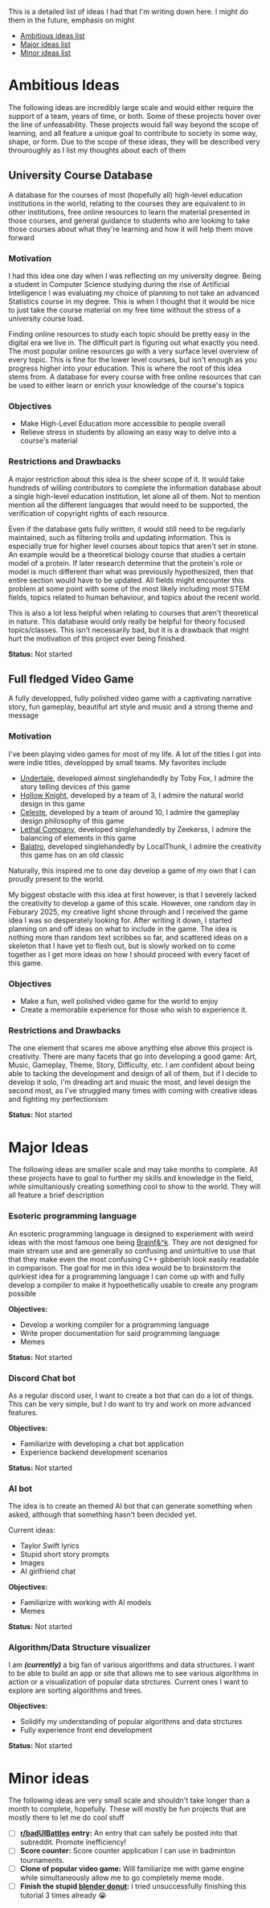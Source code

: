 This is a detailed list of ideas I had that I'm writing down here. I might do them in the future, emphasis on might
* [Ambitious ideas list](#ambitious-ideas)
* [Major ideas list](#major-ideas)
* [Minor ideas list](#minor-ideas)


# Ambitious Ideas

The following ideas are incredibly large scale and would either require the support of a team, years of time, or both. Some of these projects hover over the line of unfeasability.
These projects would fall way beyond the scope of learning, and all feature a unique goal to contribute to society in some way, shape, or form.
Due to the scope of these ideas, they will be described very throuroughly as I list my thoughts about each of them

## University Course Database

A database for the courses of most (hopefully all) high-level education institutions in the world, 
relating to the courses they are equivalent to in other institutions, free online resources to learn the material presented in those courses, 
and general guidance to students who are looking to take those courses about what they're learning and how it will help them move forward

### Motivation
I had this idea one day when I was reflecting on my university degree. Being a student in Computer Science studying during the rise of Artificial Intelligence
I was evaluating my choice of planning to not take an advanced Statistics course in my degree.
This is when I thought that it would be nice to just take the course material on my free time without the stress of a university course load.

Finding online resources to study each topic should be pretty easy in the digital era we live in. 
The difficult part is figuring out what exactly you need. The most popular online resources go with a very surface level overview of every topic.
This is fine for the lower level courses, but isn't enough as you progress higher into your education. 
This is where the root of this idea stems from. A database for every course with free online resources 
that can be used to either learn or enrich your knowledge of the course's topics

### Objectives
- Make High-Level Education more accessible to people overall
- Relieve stress in students by allowing an easy way to delve into a course's material

### Restrictions and Drawbacks
A major restriction about this idea is the sheer scope of it. It would take hundreds of willing contributors to complete the information database about a
single high-level education institution, let alone all of them. Not to mention mention all the different languages that would need to be supported, 
the verification of copyright rights of each resource. 

Even if the database gets fully written, it would still need to be regularly maintained, such as filtering trolls and updating information. This is especially true
for higher level courses about topics that aren't set in stone. An example would be a theoretical biology course that studies a certain model of a protein. 
If later research determine that the protein's role or model is much different than what was previously hypothesized, then that entire section would have to be updated. 
All fields might encounter this problem at some point with some of the most likely including most STEM fields, topics related to human behaviour, 
and topics about the recent world.

This is also a lot less helpful when relating to courses that aren't theoretical in nature. This database would only really be helpful for theory focused topics/classes.
This isn't necessarily bad, but it is a drawback that might hurt the motivation of this project ever being finished.

**Status:** Not started

## Full fledged Video Game

A fully developped, fully polished video game with a captivating narrative story, fun gameplay, beautiful art style and music and a strong theme and message

### Motivation
I've been playing video games for most of my life. A lot of the titles I got into were indie titles, developped by small teams. My favorites include
- [Undertale](https://undertale.com/), developed almost singlehandedly by Toby Fox, I admire the story telling devices of this game
- [Hollow Knight](https://www.hollowknight.com/), developed by a team of 3, I admire the natural world design in this game
- [Celeste](https://www.celestegame.com/), developed by a team of around 10, I admire the gameplay design philosophy of this game
- [Lethal Company](https://store.steampowered.com/app/1966720/Lethal_Company/), developed singlehandedly by Zeekerss, I admire the balancing of elements in this game
- [Balatro](https://www.playbalatro.com/), developed singlehandedly by LocalThunk, I admire the creativity this game has on an old classic

Naturally, this inspired me to one day develop a game of my own that I can proudly present to the world.

My biggest obstacle with this idea at first however, is that I severely lacked the creativity to develop a game of this scale. However, one random day in Feburary 2025,
my creative light shone through and I received the game idea I was so desperately looking for. After writing it down, I started planning on and off ideas on what to 
include in the game. The idea is nothing more than random text scribbes so far, and scattered ideas on a skeleton that I have yet to flesh out, but is slowly worked on to come together 
as I get more ideas on how I should proceed with every facet of this game.

### Objectives
- Make a fun, well polished video game for the world to enjoy
- Create a memorable experience for those who wish to experience it.

### Restrictions and Drawbacks
The one element that scares me above anything else above this project is creativity. 
There are many facets that go into developing a good game: Art, Music, Gameplay, Theme, Story, Difficulty, etc.
I am confident about being able to tacking the development and design of all of them, but if I decide to develop it solo,
I'm dreading art and music the most, and level design the second most, as I've struggled many times with coming with creative ideas and fighting my perfectionism

**Status:** Not started

# Major Ideas

The following ideas are smaller scale and may take months to complete. All these projects have to goal to further my skills and knowledge in the field,
while simultaniously creating something cool to show to the world. They will all feature a brief description

### Esoteric programming language
An esoteric programming language is designed to experiement with weird ideas with the most famous one being [Brainf&^k](https://en.wikipedia.org/wiki/Brainfuck). 
They are not designed for main stream use and are generally so confusing and unintuitive to use that 
that they make even the most confusing C++ gibberish look easily readable in comparison.
The goal for me in this idea would be to brainstorm the quirkiest idea for a programming language I can come up with and fully develop a compiler to make it hypoethetically usable to create any program possible

**Objectives:**
- Develop a working compiler for a programming language
- Write proper documentation for said programming language
- Memes

**Status:** Not started

### Discord Chat bot
As a regular discord user, I want to create a bot that can do a lot of things. This can be very simple, but I do want to try and work on more advanced features.

**Objectives:**
- Familiarize with developing a chat bot application
- Experience backend development scenarios

**Status:** Not started

### AI bot
The idea is to create an themed AI bot that can generate something when asked, although that something hasn't been decided yet. 

Current ideas: 

- Taylor Swift lyrics
- Stupid short story prompts
- Images
- AI girlfriend chat

**Objectives:**

- Familiarize with working with AI models
- Memes

**Status:** Not started


### Algorithm/Data Structure visualizer
I am ***(currently)*** a big fan of various algorithms and data structures. I want to be able to build an app or site that allows me to see various algorithms in action or a visualization of popular data strctures. 
Current ones I want to explore are sorting algorithms and trees.

**Objectives:**
- Solidify my understanding of popular algorithms and data strctures
- Fully experience front end development

**Status:** Not started

# Minor ideas

The following ideas are very small scale and shouldn't take longer than a month to complete, hopefully. These will mostly be fun projects that are mostly there to let me do cool stuff

- [ ] **[r/badUIBattles](https://www.reddit.com/r/badUIbattles/) entry:** An entry that can safely be posted into that subreddit. Promote inefficiency!
- [ ] **Score counter:** Score counter application I can use in badminton tournaments.
- [ ] **Clone of popular video game:** Will familiarize me with game engine while simultaneously allow me to go completely meme mode.
- [ ] **Finish the stupid [blender donut](https://www.youtube.com/watch?v=4haAdmHqGOw):** I tried unsuccessfully finishing this tutorial 3 times already :sob:
